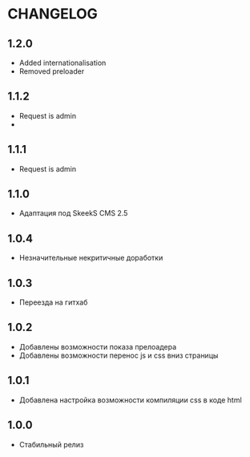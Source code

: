CHANGELOG
==============

1.2.0
-----------------
  * Added internationalisation
  * Removed preloader
  
1.1.2
-----------------
  * Request is admin
  * 

1.1.1
-----------------
  * Request is admin

1.1.0
-----------------
  * Адаптация под SkeekS CMS 2.5

1.0.4
-----------------
  * Незначительные некритичные доработки

1.0.3
-----------------
  * Переезда на гитхаб

1.0.2
-----------------
  * Добавлены возможности показа прелоадера
  * Добавлены возможности перенос js и css вниз страницы

1.0.1
-----------------
  * Добавлена настройка возможности компиляции css в коде html

1.0.0
-----------------
  * Стабильный релиз
